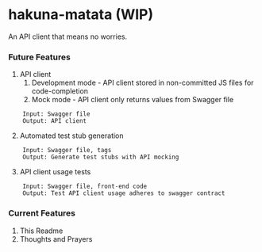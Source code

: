 # hakuna-matata (WIP)

An API client that means no worries.

### Future Features

1. API client
    1. Development mode - API client stored in non-committed JS files for code-completion
    2. Mock mode - API client only returns values from Swagger file
```
    Input: Swagger file
    Output: API client
```

2. Automated test stub generation
```
    Input: Swagger file, tags
    Output: Generate test stubs with API mocking
```

3. API client usage tests
```
    Input: Swagger file, front-end code
    Output: Test API client usage adheres to swagger contract
```

### Current Features

1. This Readme
2. Thoughts and Prayers